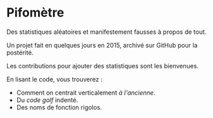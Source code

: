 # Pifomètre

Des statistiques aléatoires et manifestement fausses à propos de tout.

Un projet fait en quelques jours en 2015, archivé sur GitHub pour la postérité.

Les contributions pour ajouter des statistiques sont les bienvenues.

En lisant le code, vous trouverez :

- Comment on centrait verticalement _à l'ancienne_.
- Du _code golf_ indenté.
- Des noms de fonction rigolos.

